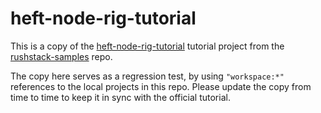# heft-node-rig-tutorial

This is a copy of the
[heft-node-rig-tutorial](https://github.com/microsoft/rushstack-samples/tree/main/heft/heft-node-rig-tutorial)
tutorial project from the [rushstack-samples](https://github.com/microsoft/rushstack-samples) repo.

The copy here serves as a regression test, by using `"workspace:*"` references to the local projects in this repo.
Please update the copy from time to time to keep it in sync with the official tutorial.
